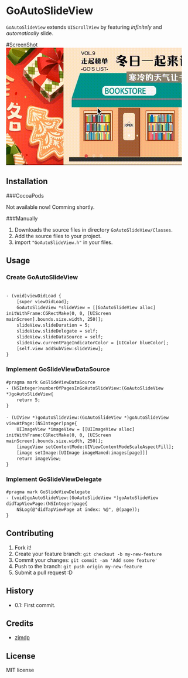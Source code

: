 # GoAutoSlideView

`GoAutoSlideView` extends `UIScrollView` by featuring *infinitely* and *automatically* slide.

#ScreenShot
![Screenshot](./Screenshots/screenshot.gif "screenshot")

## Installation
###CocoaPods

Not available now! Comming shortly.

###Manually
1. Downloads the source files in directory `GoAutoSlideView/Classes`.
2. Add the source files to your project.
3. import `"GoAutoSlideView.h"` in your files.

## Usage
### Create GoAutoSlideView

```objc

- (void)viewDidLoad {
    [super viewDidLoad];
    GoAutoSlideView *slideView = [[GoAutoSlideView alloc] initWithFrame:CGRectMake(0, 0, [UIScreen mainScreen].bounds.size.width, 250)];
	slideView.slideDuration = 5;
	slideView.slideDelegate = self;
	slideView.slideDataSource = self;
	slideView.currentPageIndicatorColor = [UIColor blueColor];
	[self.view addSubView:slideView];
}
```

### Implement GoSlideViewDataSource
```objc
#pragma mark GoSlideViewDataSource
- (NSInteger)numberOfPagesInGoAutoSlideView:(GoAutoSlideView *)goAutoSlideView{
    return 5;
}

- (UIView *)goAutoSlideView:(GoAutoSlideView *)goAutoSlideView viewAtPage:(NSInteger)page{
    UIImageView *imageView = [[UIImageView alloc] initWithFrame:CGRectMake(0, 0, [UIScreen mainScreen].bounds.size.width, 250)];
    [imageView setContentMode:UIViewContentModeScaleAspectFill];
	[image setImage:[UIImage imageNamed:images[page]]]
    return imageView;
}
```

### Implement GoSlideViewDelegate
```objc
#pragma mark GoSlideViewDelegate
- (void)goAutoSlideView:(GoAutoSlideView *)goAutoSlideView didTapViewPage:(NSInteger)page{
	NSLog(@"didTapViewPage at index: %@", @(page));
}
```

## Contributing

1. Fork it!
2. Create your feature branch: `git checkout -b my-new-feature`
3. Commit your changes: `git commit -am 'Add some feature'`
4. Push to the branch: `git push origin my-new-feature`
5. Submit a pull request :D

## History

* 0.1: First commit.

## Credits

* [zjmdp](modapeng@gmail.com)

## License

MIT license
